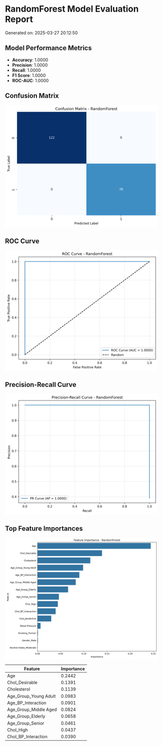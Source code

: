 # RandomForest Model Evaluation Report

Generated on: 2025-03-27 20:12:50

## Model Performance Metrics

* **Accuracy**: 1.0000
* **Precision**: 1.0000
* **Recall**: 1.0000
* **F1 Score**: 1.0000
* **ROC-AUC**: 1.0000

## Confusion Matrix

![Confusion Matrix](confusion_matrix.png)

## ROC Curve

![ROC Curve](roc_curve.png)

## Precision-Recall Curve

![Precision-Recall Curve](pr_curve.png)

## Top Feature Importances

![Feature Importance](feature_importance.png)

| Feature | Importance |
|---------|------------|
| Age | 0.2442 |
| Chol_Desirable | 0.1391 |
| Cholesterol | 0.1139 |
| Age_Group_Young Adult | 0.0983 |
| Age_BP_Interaction | 0.0901 |
| Age_Group_Middle Aged | 0.0824 |
| Age_Group_Elderly | 0.0658 |
| Age_Group_Senior | 0.0461 |
| Chol_High | 0.0437 |
| Chol_BP_Interaction | 0.0390 |
